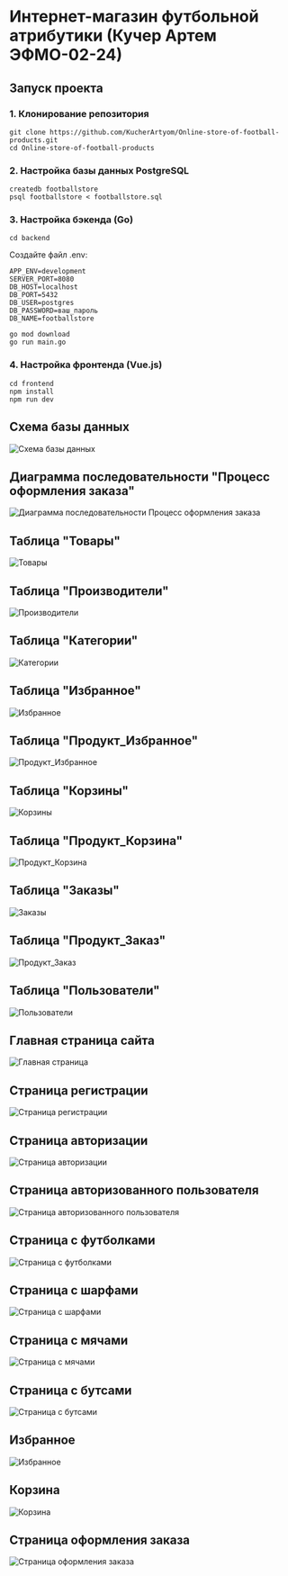# Интернет-магазин футбольной атрибутики (Кучер Артем ЭФМО-02-24)

## Запуск проекта
### 1. Клонирование репозитория
```
git clone https://github.com/KucherArtyom/Online-store-of-football-products.git
cd Online-store-of-football-products
```
### 2. Настройка базы данных PostgreSQL
```
createdb footballstore
psql footballstore < footballstore.sql
```
### 3. Настройка бэкенда (Go)
```
cd backend
```
Создайте файл .env:
```
APP_ENV=development
SERVER_PORT=8080
DB_HOST=localhost
DB_PORT=5432
DB_USER=postgres
DB_PASSWORD=ваш_пароль
DB_NAME=footballstore
```

```
go mod download
go run main.go
```
### 4. Настройка фронтенда (Vue.js)
```
cd frontend
npm install
npm run dev
```

## Схема базы данных
![Схема базы данных](https://github.com/user-attachments/assets/148d24bc-2810-45ba-ab24-5553367a4bfe)

## Диаграмма последовательности "Процесс оформления заказа"
![Диаграмма последовательности Процесс оформления заказа](https://github.com/user-attachments/assets/43ed3674-76c7-42f7-ab69-e1ed7c8f04b8)

## Таблица "Товары"
![Товары](https://github.com/user-attachments/assets/1a872859-d450-4eb2-bed1-fc019e2f673f)

## Таблица "Производители"
![Производители](https://github.com/user-attachments/assets/85b772fd-9ae9-49b6-913c-0fad1c1d40ec)

## Таблица "Категории"
![Категории](https://github.com/user-attachments/assets/dddafbfc-cd45-430b-af5c-6804f5a8154a)

## Таблица "Избранное"
![Избранное](https://github.com/user-attachments/assets/c0f2f2e2-5076-4dfb-bd41-b6d34be020ca)

## Таблица "Продукт_Избранное"
![Продукт_Избранное](https://github.com/user-attachments/assets/21c0ec06-775d-4269-bb9d-93297f367db8)

## Таблица "Корзины"
![Корзины](https://github.com/user-attachments/assets/41a9c274-71f5-40f3-930c-691777c4dfac)

## Таблица "Продукт_Корзина"
![Продукт_Корзина](https://github.com/user-attachments/assets/c28fe658-dba5-4a6e-b4da-31dc37e67e69)

## Таблица "Заказы"
![Заказы](https://github.com/user-attachments/assets/752fba8b-73aa-4a7b-a38f-1fed89eaa22b)

## Таблица "Продукт_Заказ"
![Продукт_Заказ](https://github.com/user-attachments/assets/aadec879-dab4-4b44-b4d7-b1e53341d315)

## Таблица "Пользователи"
![Пользователи](https://github.com/user-attachments/assets/5ac8ba09-61e2-4352-b920-17920648a95d)

## Главная страница сайта
![Главная страница](https://github.com/user-attachments/assets/09facf58-cd42-4c8d-bfa1-3b94cc3fc11f)

## Страница регистрации
![Страница регистрации](https://github.com/user-attachments/assets/f7a91569-105b-43f2-adf0-76da09e8cdd9)

## Страница авторизации
![Страница авторизации](https://github.com/user-attachments/assets/a950d8b8-c760-48bc-acde-a6fb6a301cfc)

## Страница авторизованного пользователя
![Страница авторизованного пользователя](https://github.com/user-attachments/assets/7f29a81b-9717-463c-a02a-b79f4bd74a27)

## Страница с футболками
![Страница с футболками](https://github.com/user-attachments/assets/ca459285-c311-4afe-8d0b-40e5fdc0eed8)

## Страница с шарфами
![Страница с шарфами](https://github.com/user-attachments/assets/613e8ee0-9bf7-496b-ab3b-2bf0ac01e4da)

## Страница с мячами
![Страница с мячами](https://github.com/user-attachments/assets/58e224ea-7c0d-4441-8277-25980c4ccc8e)

## Страница с бутсами
![Страница с бутсами](https://github.com/user-attachments/assets/0d8d8aed-c309-48ff-85dc-9d33d63af8be)

## Избранное
![Избранное](https://github.com/user-attachments/assets/929339cf-d467-4df9-8b6e-65917a555a28)

## Корзина
![Корзина](https://github.com/user-attachments/assets/d8cd7970-75e4-4cb1-8082-1beab10f7e3d)

## Страница оформления заказа
![Страница оформления заказа](https://github.com/user-attachments/assets/30689959-1adf-4899-b760-6b8c9b016a50)
